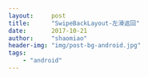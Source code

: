 ```yaml
---
layout:     post
title:      "SwipeBackLayout-左滑返回"
date:       2017-10-21
author:     "shaomiao"
header-img: "img/post-bg-android.jpg"
tags:
    - "android"
---
```


